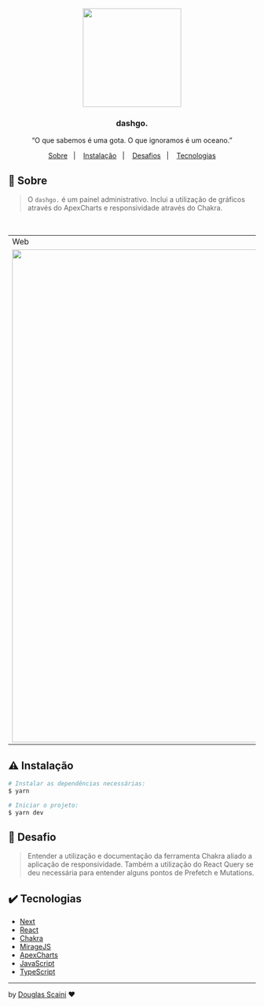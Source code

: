<h1 align="center"><img src="./.github/#" width=200px"/></h1>

<h3 align="center">dashgo.</h3>

<p align="center">“O que sabemos é uma gota. O que ignoramos é um oceano.”</p>

<p align="center">
  <a href="#about">Sobre</a>&nbsp;&nbsp;&nbsp;|&nbsp;&nbsp;&nbsp;
  <a href="#install">Instalação</a>&nbsp;&nbsp;&nbsp;|&nbsp;&nbsp;&nbsp;
  <a href="#challenge">Desafios</a>&nbsp;&nbsp;&nbsp;|&nbsp;&nbsp;&nbsp;
  <a href="#technologies">Tecnologias</a>
</p>

## :speech_balloon: Sobre <a name="about"></a>

> O `dashgo.` é um painel administrativo. Inclui a utilização de gráficos através do ApexCharts e responsividade através do Chakra.

<br />
<table>
  <tr>
    <td colspan="1">Web</td>
  </tr>
  <tr>
    <td><img src="./.github/#" width=1000px /></td></td>
  </tr>
</table>

## :warning: Instalação <a name="install"></a>

```bash
# Instalar as dependências necessárias:
$ yarn

# Iniciar o projeto:
$ yarn dev
```

## :triangular_flag_on_post: Desafio <a name="challenge"></a>

> Entender a utilização e documentação da ferramenta Chakra aliado a aplicação de responsividade. Também a utilização do React Query se deu necessária para entender alguns pontos de Prefetch e Mutations.

## :heavy_check_mark: Tecnologias <a name="technologies"></a>

- [Next](https://nextjs.org/)
- [React](https://pt-br.reactjs.org/)
- [Chakra](https://chakra-ui.com/)
- [MirageJS](https://miragejs.com/)
- [ApexCharts](https://apexcharts.com/)
- [JavaScript](https://developer.mozilla.org/pt-BR/docs/Web/JavaScript)
- [TypeScript](https://www.typescriptlang.org/)

---

by [Douglas Scaini](https://www.github.com/douglasscaini) ❤️
